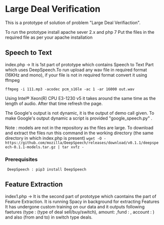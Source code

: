 # Large Deal Verification
This is a prototype of solution of problem "Large Deal Verifiaction".

To run the prototype install apache sever 2.x and php 7
Put the files in the required file as per your apache installation


## Speech to Text
index.php -> It is 1st part of prototype which contains Speech to Text Part which uses DeepSpeech.To run upload any wav file in required format (16KHz and mono), if your file is not in required format convert it using ffmpeg
```
ffmpeg -i 111.mp3 -acodec pcm_s16le -ac 1 -ar 16000 out.wav
```
Using Intel® Xeon(R) CPU E3-1230 v5 it takes around the same time as the length of audio. After that time refresh the page.

The Google's output is not dynamic, it is the output of demo call given. To make Google's output dynamic a script is provided "google_speech.py" .

Note : models are not in the repository as the files are large. To download and extract the files run this command in the working directory (the same directory in which index.php is present) ```
wget -O - https://github.com/mozilla/DeepSpeech/releases/download/v0.1.1/deepspeech-0.1.1-models.tar.gz | tar xvfz - ```

### Prerequisites 
``` DeepSpeech : pip3 install DeepSpeech```

## Feature Extraction
index1.php -> It is the second part of prototype which caontains the part of Feature Extraction. It is running Spacy in background for extracting Features It has undergone custom training on our data and it outputs following faetures (type : (type of deal sell/buy/switch), amount: ,fund : , account : ) and also (from and to) in switch type deals.


